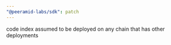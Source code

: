 ```yaml
---
"@peeramid-labs/sdk": patch
---
```


code index assumed to be deployed on any chain that has other deployments
